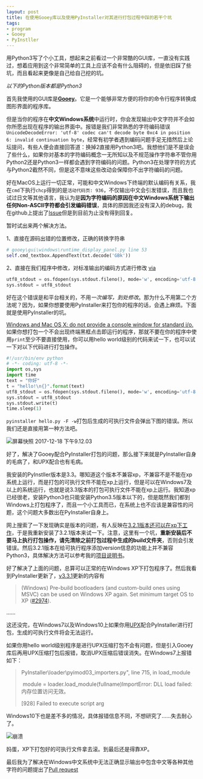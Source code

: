 ```yaml
---
layout: post
title: 在使用Gooey库以及使用PyInstaller对其进行打包过程中踩的若干个坑
tags:
- program
- Gooey
- PyInstller
---
```


用Python3写了个小工具，想起来之前看过一个非常酷的GUI库，一直没有实践过，想着应用到这个非常简单的工具上应该不会有什么阻碍的，但是依旧踩了些坑，而且看起来更像是自己给自己挖的坑。

*以下的Python版本都是Python3*

首先我使用的GUI库是[**Gooey**](https://github.com/chriskiehl/Gooey)。它是一个能够非常方便的将你的命令行程序转换成图形界面的程序库。

但是当你的程序在**中文Windows系统**中运行时，你会发现输出中文字符并不会如你所愿出现在程序的输出界面中。报错是我们非常熟悉的字符编码错误`UnicodeDecodeError: 'utf-8' codec can't decode byte 0xc4 in position 6: invalid continuation byte`，经常有初学者遇到编码问题手足无措然后上论坛提问，有些人便会直接回答道：换掉2直接用Python3吧。我想他们是不是误会了些什么，如果你对基本的字符编码概念一无所知以及不规范操作字符串不管你用Python2还是Python3一样都会遇到字符编码的问题。Python3在处理字符的方式与Python2截然不同，但是这不意味这些改动会保障你不出字符编码的问题。

好在MacOS上运行一切正常，可能和中文Windows下终端的默认编码有关系，我在`cmd`下执行`chcp`得到的是`活动代码页: 936`，不仅输出中文会引发错误，而且我也试过日文等其他语言，我认为是**因为字符编码的原因在中文Windows系统下输出任何Non-ASCII字符都会引发编码错误**，具体的原因我还没有深入的debug，我在github上提出了[Issue](https://github.com/chriskiehl/Gooey/issues/230)但是到目前为止没有得到回复。

暂时试出来两个解决方法。



1、直接在源码出错的位置修改，正确的转换字符串

```python
# gooey\gui\windows\runtime_display_panel.py line 53
self.cmd_textbox.AppendText(txt.decode('GBk'))
```



2、直接在我们程序中修改，对标准输出的编码方式进行修改 [via](https://stackoverflow.com/a/3597849/1265727) 

```Python
utf8_stdout = os.fdopen(sys.stdout.fileno(), mode='w', encoding='utf-8', closefd=False)
sys.stdout = utf8_stdout
```



好在这个错误是和平台相关的，不用*一次编写，到处修改*。那为什么不用第二个方法呢？因为，如果你想要使用PyInstaller来打包你的程序的话，会遇上麻烦。下面就是使用PyInstaller的坑。

[Windows and Mac OS X: do not provide a console window for standard i/o. ](http://pythonhosted.org/PyInstaller/usage.html#windows-and-mac-os-x-specific-options)如果你想打包一个不会出现终端黑框点击即运行的程序，那就不要在你的程序中使用`print`至少不要直接使用，你可以用hello world级别的代码来试一下，也可以试一下对以下代码进行打包操作。

```python
#!/usr/bin/env python
# -*- coding: utf-8 -*-
import os,sys
import time
text = "你好"
t = "hello!\n{}".format(text)
utf8_stdout = os.fdopen(sys.stdout.fileno(), mode='w', encoding='utf-8', closefd=False)
sys.stdout = utf8_stdout
sys.stdout.write(t)
time.sleep(1)
```

`pyinstaller hello.py -F -w`打包后生成的可执行文件会弹出下图的错误。所以我们还是直接用第一种方法吧。

![屏幕快照 2017-12-18 下午9.12.03](https://f.xavierskip.com/i/b9f8020d9a17bcb653f01937bd6c17c1a2bce4ab6100338c0c6cece3c0ebbd4f.jpg)

好了，解决了Gooey配合PyInstaller打包的问题，那么接下来就是PyInstaller自身的毛病了，和UPX配合也有毛病。



我安装的PyInstller版本是3.3。哪知道这个版本不兼容xp，不兼容不是不能在xp系统上运行，而是打包的可执行文件不能在xp上运行，但是可以在Windows7及以上的系统运行，也就是说3.3版本的打包可执行文件不能在xp上运行。我知道xp已经很老，安装Python3也只能安装Python3.5版本以下的，但是既然我们都到Windows上打包程序了，而且一个小工具而已，在系统上也不应该是兼容性的问题，这个问题大多数出在PyInstaller自身上。

网上搜索了一下发现确实是版本的问题，有人反映在[3.2.1版本还可以在xp下工作](https://github.com/pyinstaller/pyinstaller/issues/2931)，于是我重新安装了3.2.1版本来试一下。注意，这里有一个坑，**重新安装后不要马上执行打包操作，请先清除之前打包过程中生成的build文件夹**，否则会引发错误。然后3.2.1版本在给可执行程序添加version信息的功能上并不兼容Python3，具体解决方法可以参考我的[项目说明书][1]。

好了解决了上面的问题，总算可以正常的在Windows XP下打包程序了。然后我看到PyInstaller更新了，[v3.3.1][2]更新的内容有

> (Windows) Pre-build bootloaders (and custom-build ones using MSVC) can be used on Windows XP again. Set minimum target OS to XP ([#2974](https://github.com/pyinstaller/pyinstaller/pull/2974)).

……

这还没完，在Windows7以及Windows10上如果你用[UPX](3)配合PyInstaller进行打包，生成的可执行文件将会无法运行。

如果你用hello world级别程序是进行UPX压缩打包不会有问题，但是引入Gooey库后再用UPX压缩打包后报错，取消UPX压缩后错误消失。在Windows7上报错如下：

> PyInstaller\loader\pyimod03_importers.py", line 715, in load_module
>
> ​    module = loader.load_module(fullname)ImportError: DLL load failed: 内存位置访问无效。
>
> [928] Failed to execute script arg

Windows10下也是差不多的情况，具体报错信息不同，不想研究了……失去耐心了。

![崩溃](https://f.xavierskip.com/i/25e8e64ddb4dd4d54cdf1b65f0c1fbbaec073f2bfd4188c8315a982be5cbe41e.gif)



妈蛋，XP下打包好的可执行文件拿去滚。到最后还是得靠XP。

最后我为了解决在Windows中文系统中无法正确显示输出中包含中文等各种其他字符的问题提出了[Pull request](https://github.com/chriskiehl/Gooey/pull/237)

[1]:https://coding.net/u/skipto/p/CSVFilter/git
[2]:https://github.com/pyinstaller/pyinstaller/releases
[3]:https://upx.github.io/